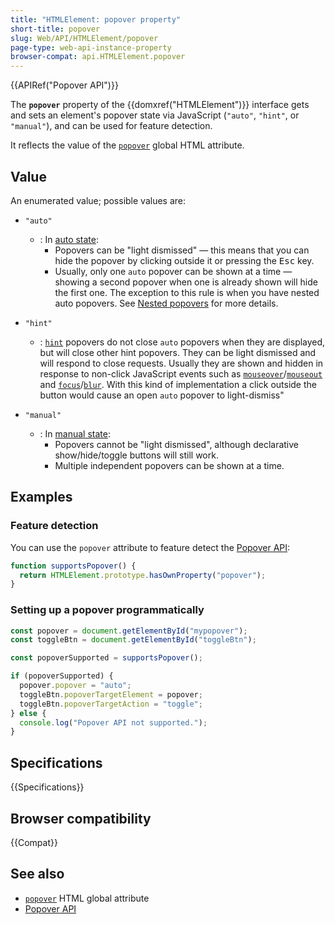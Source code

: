 ```yaml
---
title: "HTMLElement: popover property"
short-title: popover
slug: Web/API/HTMLElement/popover
page-type: web-api-instance-property
browser-compat: api.HTMLElement.popover
---
```


{{APIRef("Popover API")}}

The **`popover`** property of the {{domxref("HTMLElement")}} interface gets and sets an element's popover state via JavaScript (`"auto"`, `"hint"`, or `"manual"`), and can be used for feature detection.

It reflects the value of the [`popover`](/en-US/docs/Web/HTML/Global_attributes/popover) global HTML attribute.

## Value

An enumerated value; possible values are:

- `"auto"`

  - : In [auto state](/en-US/docs/Web/API/Popover_API/Using#auto_state_and_light_dismiss):
    - Popovers can be "light dismissed" — this means that you can hide the popover by clicking outside it or pressing the <kbd>Esc</kbd> key.
    - Usually, only one `auto` popover can be shown at a time — showing a second popover when one is already shown will hide the first one. The exception to this rule is when you have nested auto popovers. See [Nested popovers](/en-US/docs/Web/API/Popover_API/Using#nested_popovers) for more details.

- `"hint"`

  - : [`hint`](/en-US/docs/Web/API/Popover_API/Using#using_hint_popover_state) popovers do not close `auto` popovers when they are displayed, but will close other hint popovers.
   They can be light dismissed and will respond to close requests.
   Usually they are shown and hidden in response to non-click JavaScript events such as [`mouseover`](/en-US/docs/Web/API/Element/mouseover_event)/[`mouseout`](/en-US/docs/Web/API/Element/mouseout_event) and [`focus`](/en-US/docs/Web/API/Element/focus_event)/[`blur`](/en-US/docs/Web/API/Element/blur_event).
   With this kind of implementation a click outside the button would cause an open `auto` popover to light-dismiss"

- `"manual"`

  - : In [manual state](/en-US/docs/Web/API/Popover_API/Using#using_manual_popover_state):
    - Popovers cannot be "light dismissed", although declarative show/hide/toggle buttons will still work.
    - Multiple independent popovers can be shown at a time.

## Examples

### Feature detection

You can use the `popover` attribute to feature detect the [Popover API](/en-US/docs/Web/API/Popover_API):

```js
function supportsPopover() {
  return HTMLElement.prototype.hasOwnProperty("popover");
}
```

### Setting up a popover programmatically

```js
const popover = document.getElementById("mypopover");
const toggleBtn = document.getElementById("toggleBtn");

const popoverSupported = supportsPopover();

if (popoverSupported) {
  popover.popover = "auto";
  toggleBtn.popoverTargetElement = popover;
  toggleBtn.popoverTargetAction = "toggle";
} else {
  console.log("Popover API not supported.");
}
```

## Specifications

{{Specifications}}

## Browser compatibility

{{Compat}}

## See also

- [`popover`](/en-US/docs/Web/HTML/Global_attributes/popover) HTML global attribute
- [Popover API](/en-US/docs/Web/API/Popover_API)
